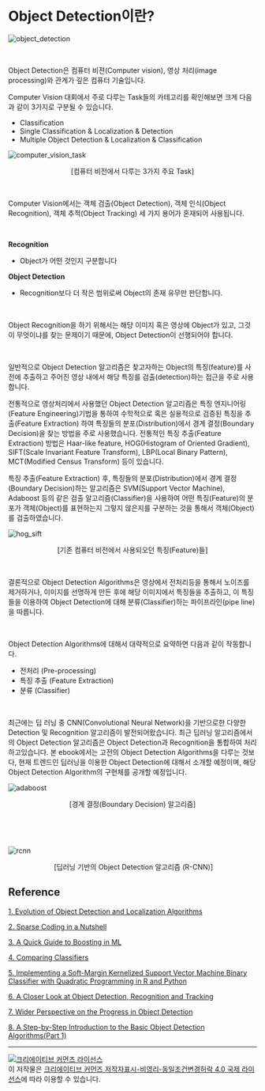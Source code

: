 # Object Detection이란?

![object_detection](https://user-images.githubusercontent.com/13328380/49785835-250e0480-fd65-11e8-87b9-fd74459ade47.jpg)

​    



Object Detection은 컴퓨터 비젼(Computer vision), 영상 처리(image processing)와 관계가 깊은 컴퓨터 기술입니다.



Computer Vision 대회에서 주로 다루는 Task들의 카테고리를 확인해보면 크게 다음과 같이 3가지로 구분될 수 있습니다.

- Classification
- Single Classification & Localization & Detection
- Multiple Object Detection & Localization & Classification

![computer_vision_task](https://user-images.githubusercontent.com/13328380/49785251-48d04b00-fd63-11e8-94ee-f9d9d9f30fe9.png)

<center>
	[컴퓨터 비전에서 다루는 3가지 주요 Task]    
</center>

​     

Computer Vision에서는 객체 검출(Object Detection), 객체 인식(Object Recognition), 객체 추적(Object Tracking) 세 가지 용어가 혼재되어 사용됩니다. 

​    

**Recognition**

- Object가 어떤 것인지 구분합니다 

**Object Detection**

- Recognition보다 더 작은 범위로써 Object의 존재 유무만 판단합니다. 

​    

Object Recognition을 하기 위해서는 해당 이미지 혹은 영상에 Object가 있고, 그것이 무엇이냐를 찾는 문제이기 때문에, Object Detection이 선행되어야 합니다.

​    

일반적으로 Object Detection 알고리즘은 찾고자하는 Object의 특징(feature)를 사전에 추출하고 주어진 영상 내에서 해당 특징를 검출(detection)하는 접근을 주로 사용합니다.

전통적으로 영상처리에서 사용했던 Object Detection 알고리즘은 특징 엔지니어링(Feature Engineering)기법을 통하여 수학적으로 혹은 실용적으로 검증된 특징을 추출(Feature Extraction) 하여 특징들의 분포(Distribution)에서 경계 결정(Boundary Decision)을 찾는 방법을 주로 사용했습니다. 전통적인 특징 추출(Feature Extraction) 방법은 Haar-like feature, HOG(Histogram of Oriented Gradient), SIFT(Scale Invariant Feature Transform), LBP(Local Binary Pattern), MCT(Modified Census Transform) 등이 있습니다. 

특징 추출(Feature Extraction) 후, 특징들의 분포(Distribution)에서 경계 결정(Boundary Decision)하는 알고리즘은  SVM(Support Vector Machine), Adaboost 등의 같은 검출 알고리즘(Classifier)을 사용하여 어떤 특징(Feature)의 분포가 객체(Object)를 표현하는지 그렇지 않은지를 구분하는 것을 통해서 객체(Object)를 검출하였습니다.



![hog_sift](https://user-images.githubusercontent.com/13328380/49786073-de6cda00-fd65-11e8-94e2-ba9eea3cdad3.png)

<center>
	[기존 컴퓨터 비전에서 사용되오던 특징(Feature)들]    
</center>

​        

결론적으로 Object Detection Algorithms은 영상에서 전처리등을 통해서 노이즈를 제거하거나, 이미지를 선명하게 만든 후에 해당 이미지에서 특징들을 추출하고, 이 특징들을 이용하여 Object Detection에 대해 분류(Classifier)하는 파이프라인(pipe line)을 따릅니다.

​    

Object Detection Algorithms에 대해서 대략적으로 요약하면 다음과 같이 작동합니다.

- 전처리 (Pre-processing)
- 특징 추출 (Feature Extraction)
- 분류 (Classifier)

​     

최근에는 딥 러닝 중 CNN(Convolutional Neural Network)을 기반으로한 다양한 Detection 및 Recognition 알고리즘이 발전되어왔습니다. 최근 딥러닝 알고리즘에서의 Object Detection 알고리즘은 Object Detection과 Recognition을 통합하여 처리하고있습니다. 본 ebook에서는 고전의 Object Detection Algorithms을 다루는 것보다, 현재 트렌드인 딥러닝을 이용한 Object Detection에 대해서 소개할 예정이며, 해당 Object Detection Algorithm의 구현체를 공개할 예정입니다.



![adaboost](https://user-images.githubusercontent.com/13328380/49786282-99957300-fd66-11e8-8b3d-cf87b81e59b2.png)

<center>
	[경계 결정(Boundary Decision) 알고리즘]    
</center>

​    

​    



​![rcnn](https://user-images.githubusercontent.com/13328380/49786581-aa92b400-fd67-11e8-9b74-374ecc6f9740.png)    <center>

​	[딥러닝 기반의 Object Detection 알고리즘 (R-CNN)]    
</center>

## Reference

[1. Evolution of Object Detection and Localization Algorithms](https://towardsdatascience.com/evolution-of-object-detection-and-localization-algorithms-e241021d8bad)

[2. Sparse Coding in a Nutshell](https://computervisionblog.wordpress.com/2014/05/24/sparse-coding-in-a-nutshell/)

[3. A Quick Guide to Boosting in ML](https://medium.com/greyatom/a-quick-guide-to-boosting-in-ml-acf7c1585cb5)

[4. Comparing Classifiers](https://martin-thoma.com/comparing-classifiers/)

[5. Implementing a Soft-Margin Kernelized Support Vector Machine Binary Classifier with Quadratic Programming in R and Python](https://www.datasciencecentral.com/profiles/blogs/implementing-a-soft-margin-kernelized-support-vector-machine)

[6. A Closer Look at Object Detection, Recognition and Tracking](https://software.intel.com/en-us/articles/a-closer-look-at-object-detection-recognition-and-tracking)

[7. Wider Perspective on the Progress in Object Detection](https://techburst.io/wider-perspective-on-the-progress-in-object-detection-aac42dc98083)

[8. A Step-by-Step Introduction to the Basic Object Detection Algorithms(Part 1)](https://techburst.io/wider-perspective-on-the-progress-in-object-detection-aac42dc98083)



----

<a rel="license" href="http://creativecommons.org/licenses/by-nc-sa/4.0/"><img alt="크리에이티브 커먼즈 라이선스" style="border-width:0" src="https://i.creativecommons.org/l/by-nc-sa/4.0/88x31.png" /></a><br />이 저작물은 <a rel="license" href="http://creativecommons.org/licenses/by-nc-sa/4.0/">크리에이티브 커먼즈 저작자표시-비영리-동일조건변경허락 4.0 국제 라이선스</a>에 따라 이용할 수 있습니다.